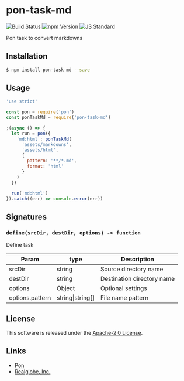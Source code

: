 pon-task-md
==========

<!---
This file is generated by ape-tmpl. Do not update manually.
--->

<!-- Badge Start -->
<a name="badges"></a>

[![Build Status][bd_travis_shield_url]][bd_travis_url]
[![npm Version][bd_npm_shield_url]][bd_npm_url]
[![JS Standard][bd_standard_shield_url]][bd_standard_url]

[bd_repo_url]: https://github.com/realglobe-Inc/pon-task-md
[bd_travis_url]: http://travis-ci.org/realglobe-Inc/pon-task-md
[bd_travis_shield_url]: http://img.shields.io/travis/realglobe-Inc/pon-task-md.svg?style=flat
[bd_travis_com_url]: http://travis-ci.com/realglobe-Inc/pon-task-md
[bd_travis_com_shield_url]: https://api.travis-ci.com/realglobe-Inc/pon-task-md.svg?token=
[bd_license_url]: https://github.com/realglobe-Inc/pon-task-md/blob/master/LICENSE
[bd_codeclimate_url]: http://codeclimate.com/github/realglobe-Inc/pon-task-md
[bd_codeclimate_shield_url]: http://img.shields.io/codeclimate/github/realglobe-Inc/pon-task-md.svg?style=flat
[bd_codeclimate_coverage_shield_url]: http://img.shields.io/codeclimate/coverage/github/realglobe-Inc/pon-task-md.svg?style=flat
[bd_gemnasium_url]: https://gemnasium.com/realglobe-Inc/pon-task-md
[bd_gemnasium_shield_url]: https://gemnasium.com/realglobe-Inc/pon-task-md.svg
[bd_npm_url]: http://www.npmjs.org/package/pon-task-md
[bd_npm_shield_url]: http://img.shields.io/npm/v/pon-task-md.svg?style=flat
[bd_standard_url]: http://standardjs.com/
[bd_standard_shield_url]: https://img.shields.io/badge/code%20style-standard-brightgreen.svg

<!-- Badge End -->


<!-- Description Start -->
<a name="description"></a>

Pon task to convert markdowns

<!-- Description End -->


<!-- Overview Start -->
<a name="overview"></a>



<!-- Overview End -->


<!-- Sections Start -->
<a name="sections"></a>

<!-- Section from "doc/guides/01.Installation.md.hbs" Start -->

<a name="section-doc-guides-01-installation-md"></a>

Installation
-----

```bash
$ npm install pon-task-md --save
```


<!-- Section from "doc/guides/01.Installation.md.hbs" End -->

<!-- Section from "doc/guides/02.Usage.md.hbs" Start -->

<a name="section-doc-guides-02-usage-md"></a>

Usage
---------

```javascript
'use strict'

const pon = require('pon')
const ponTaskMd = require('pon-task-md')

;(async () => {
  let run = pon({
    'md:html': ponTaskMd(
      'assets/markdowns',
      'assets/html',
      {
        pattern: '**/*.md',
        format: 'html'
      }
    )
  })

  run('md:html')
}).catch((err) => console.error(err))

```


<!-- Section from "doc/guides/02.Usage.md.hbs" End -->

<!-- Section from "doc/guides/03.Signature.md.hbs" Start -->

<a name="section-doc-guides-03-signature-md"></a>

Signatures
---------


### `define(srcDir, destDir, options) -> function`

Define task

| Param | type | Description |
| ---- | --- | ----------- |
| srcDir | string |  Source directory name |
| destDir | string |  Destination directory name |
| options | Object |  Optional settings |
| options.pattern | string&#124;string[] |  File name pattern |



<!-- Section from "doc/guides/03.Signature.md.hbs" End -->


<!-- Sections Start -->


<!-- LICENSE Start -->
<a name="license"></a>

License
-------
This software is released under the [Apache-2.0 License](https://github.com/realglobe-Inc/pon-task-md/blob/master/LICENSE).

<!-- LICENSE End -->


<!-- Links Start -->
<a name="links"></a>

Links
------

+ [Pon][pon_url]
+ [Realglobe, Inc.][realglobe,_inc__url]

[pon_url]: https://github.com/realglobe-Inc/pon
[realglobe,_inc__url]: http://realglobe.jp

<!-- Links End -->
